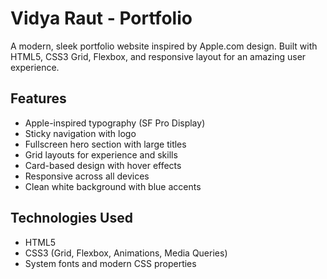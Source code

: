 # Vidya Raut - Portfolio

A modern, sleek portfolio website inspired by Apple.com design. Built with HTML5, CSS3 Grid, Flexbox, and responsive layout for an amazing user experience.

## Features

- Apple-inspired typography (SF Pro Display)
- Sticky navigation with logo
- Fullscreen hero section with large titles
- Grid layouts for experience and skills
- Card-based design with hover effects
- Responsive across all devices
- Clean white background with blue accents

## Technologies Used

- HTML5
- CSS3 (Grid, Flexbox, Animations, Media Queries)
- System fonts and modern CSS properties
